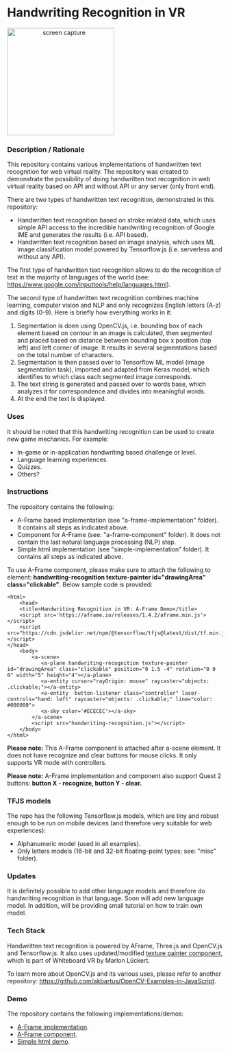 # Handwriting Recognition in VR
<img src="img/screenshot.gif" title="screen capture" alt="screen capture" width="250" style="text-align: center">

### **Description / Rationale**
This repository contains various implementations of handwritten text recognition for web virtual reality. The repository was created to demonstrate the possibility of doing handwritten text recognition in web virtual reality based on API and without API or any server (only front end). 

There are two types of handwritten text recognition, demonstrated in this repository:
* Handwritten text recognition based on stroke related data, which uses simple API access to the incredible handwriting recognition of Google IME and generates the results (i.e. API based).
* Handwritten text recognition based on image analysis, which uses ML image classification model powered by Tensorflow.js (i.e. serverless and without any API).

The first type of handwritten text recognition allows to do the recognition of text in the majority of languages of the world (see: https://www.google.com/inputtools/help/languages.html). 
 
The second type of handwritten text recognition combines machine learning, computer vision and NLP and only recognizes English letters (A-z) and digits (0-9). Here is briefly how everything works in it: 
1. Segmentation is doen using OpenCV.js, i.e. bounding box of each element based on contour in an image is calculated, then segmented and placed based on distance between bounding box x position (top left) and left corner of image. It results in several segmentations based on the total number of characters.
2. Segmentation is then passed over to Tensorflow ML model (image segmentation task), imported and adapted from Keras model, which identifies to which class each segmented image corresponds.
3. The text string is generated and passed over to words base, which analyzes it for correspondence and divides into meaningful words.
4. At the end the text is displayed.

### **Uses**
It should be noted that this handwriting recognition can be used to create new game mechanics. For example: 
* In-game or in-application handwriting based challenge or level.
* Language learning experiences.
* Quizzes.
* Others?

### **Instructions**
The repository contains the following: 
* A-Frame based implementation (see "a-frame-implementation" folder). It contains all steps as indicated above.
* Component for A-Frame (see: "a-frame-component" folder). It does not contain the last natural language processing (NLP) step.
* Simple html implementation (see "simple-implementation" folder). It contains all steps as indicated above.

To use A-Frame component, please make sure to attach the following to <a-plane> element: <b>handwriting-recognition texture-painter id="drawingArea" class="clickable"</b>. Below sample code is provided:
```
<html>
    <head>
    <title>Handwriting Recognition in VR: A-Frame Demo</title>
    <script src='https://aframe.io/releases/1.4.2/aframe.min.js'></script>
    <script src="https://cdn.jsdelivr.net/npm/@tensorflow/tfjs@latest/dist/tf.min.js"></script>
</head>
    <body>
        <a-scene>
           <a-plane handwriting-recognition texture-painter id="drawingArea" class="clickable" position="0 1.5 -4" rotation="0 0 0" width="5" height="4"></a-plane>
           <a-entity cursor="rayOrigin: mouse" raycaster="objects: .clickable;"></a-entity>
           <a-entity  button-listener class="controller" laser-controls="hand: left" raycaster="objects: .clickable;" line="color: #000000"> 
           <a-sky color='#ECECEC'></a-sky>
        </a-scene>
        <script src="handwriting-recognition.js"></script>
    </body>
</html>
```
<b>Please note:</b> This A-Frame component is attached after a-scene element. It does not have recognize and clear buttons for mouse clicks. It only supports VR mode with controllers.

<b>Please note:</b> A-Frame implementation and component also support Quest 2 buttons: <b>button X - recognize, button Y - clear.</b>


### **TFJS models**
The repo has the following Tensorflow.js models, which are tiny and robust enough to be run on mobile devices (and therefore very suitable for web experiences):
* Alphanumeric model (used in all examples).
* Only letters models (16-bit and 32-bit floating-point types; see: "misc" folder).

### **Updates**
It is definitely possible to add other language models and therefore do handwriting recognition in that language. Soon will add new language model. In addition, will be providing small tutorial on how to train own model.

### **Tech Stack**
Handwritten text recognition is powered by AFrame, Three.js and OpenCV.js and Tensorflow.js. It also uses updated/modified <a href="https://github.com/marlon360/whiteboard-vr">texture painter component</a>, which is part of Whiteboard VR by Marlon Lückert.  

To learn more about OpenCV.js and its various uses, please refer to another repository: https://github.com/akbartus/OpenCV-Examples-in-JavaScript.    

### **Demo**
The repository contains the following implementations/demos:
* <a href="https://handwriting-vr.glitch.me/">A-Frame implementation</a>.
* <a href="https://handwriting-component.glitch.me/">A-Frame component</a>.
* <a href="https://handwriting-simple.glitch.me/">Simple html demo</a>.
